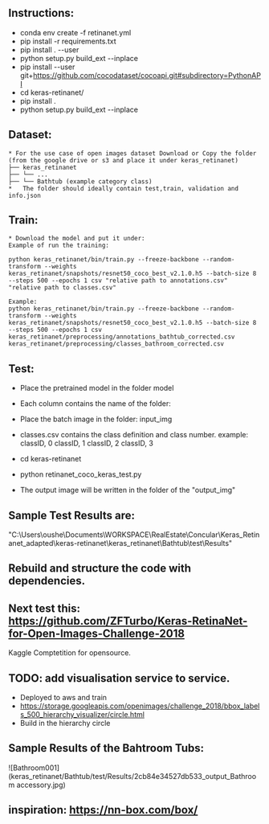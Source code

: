 ##
## Instructions:
   * conda env create -f retinanet.yml
   * pip install -r requirements.txt
   * pip install . --user
   * python setup.py build_ext --inplace
   * pip install --user git+https://github.com/cocodataset/cocoapi.git#subdirectory=PythonAPI
   * cd keras-retinanet/
   * pip install .
   * python setup.py build_ext --inplace

## Dataset:
    * For the use case of open images dataset Download or Copy the folder (from the google drive or s3 and place it under keras_retinanet)
    ├── keras_retinanet
    ├── └── ...
    ├── └── Bathtub (example category class)
    *   The folder should ideally contain test,train, validation and info.json

## Train:
    * Download the model and put it under:
    Example of run the training:

    python keras_retinanet/bin/train.py --freeze-backbone --random-transform --weights  keras_retinanet/snapshots/resnet50_coco_best_v2.1.0.h5 --batch-size 8 --steps 500 --epochs 1 csv "relative path to annotations.csv" "relative path to classes.csv"

    Example:
    python keras_retinanet/bin/train.py --freeze-backbone --random-transform --weights keras_retinanet/snapshots/resnet50_coco_best_v2.1.0.h5 --batch-size 8 --steps 500 --epochs 1 csv keras_retinanet/preprocessing/annotations_bathtub_corrected.csv keras_retinanet/preprocessing/classes_bathroom_corrected.csv

## Test:
   * Place the pretrained model in the folder model
   * Each column contains the name of the folder:    
   * Place the batch image in the folder: input_img
   * classes.csv contains the class definition and class number.
     example:
     classID, 0
     classID, 1
     classID, 2
     classID, 3

   * cd keras-retinanet
   * python retinanet_coco_keras_test.py
   * The output image will be written in the folder of the "output_img"

## Sample Test Results are:
   "C:\Users\oushe\Documents\WORKSPACE\RealEstate\Concular\Keras_Retinanet_adapted\keras-retinanet\keras_retinanet\Bathtub\test\Results"

## Rebuild and structure the code with dependencies.

## Next test this: https://github.com/ZFTurbo/Keras-RetinaNet-for-Open-Images-Challenge-2018
   Kaggle Comptetition for opensource.

## TODO: add visualisation service to service.
* Deployed to aws and train
* https://storage.googleapis.com/openimages/challenge_2018/bbox_labels_500_hierarchy_visualizer/circle.html
* Build in the hierarchy circle

## Sample Results of the Bahtroom Tubs:
  ![Bathroom001](keras_retinanet/Bathtub/test/Results/2cb84e34527db533_output_Bathroom accessory.jpg)

## inspiration: https://nn-box.com/box/
